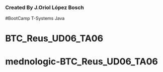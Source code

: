 ### Created By J.Oriol López Bosch
#BootCamp T-Systems Java
# BTC_Reus_UD06_TA06
# mednologic-BTC_Reus_UD06_TA06
